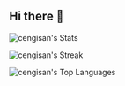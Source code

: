 ## Hi there 👋

![cengisan's Stats](https://github-readme-stats.vercel.app/api?username=cengisan&theme=vue-dark&show_icons=true&hide_border=true&count_private=true)

![cengisan's Streak](https://github-readme-streak-stats.herokuapp.com/?user=cengisan&theme=vue-dark&hide_border=true)

![cengisan's Top Languages](https://github-readme-stats.vercel.app/api/top-langs/?username=cengisan&theme=vue-dark&show_icons=true&hide_border=true&layout=compact)
